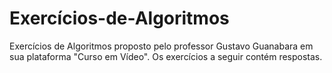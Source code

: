 # Exercícios-de-Algoritmos
Exercícios de Algoritmos proposto pelo professor Gustavo Guanabara em sua plataforma "Curso em Vídeo". Os exercícios a seguir contém respostas.
